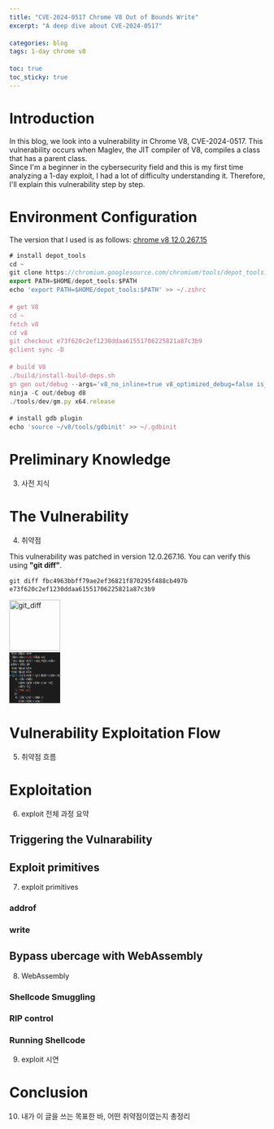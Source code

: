 ```yaml
---
title: "CVE-2024-0517 Chrome V8 Out of Bounds Write"
excerpt: "A deep dive about CVE-2024-0517"

categories: blog
tags: 1-day chrome v8

toc: true
toc_sticky: true
---
```


# Introduction
In this blog, we look into a vulnerability in Chrome V8, CVE-2024-0517. This vulnerability occurs when Maglev, the JIT compiler of V8, compiles a class that has a parent class. <br>
Since I'm a beginner in the cybersecurity field and this is my first time analyzing a 1-day exploit, I had a lot of difficulty understanding it. Therefore, I'll explain this vulnerability step by step. <br>

# Environment Configuration
The version that I used is as follows:
[chrome v8 12.0.267.15](https://chromium.googlesource.com/v8/v8.git/+/e73f620c2ef1230ddaa61551706225821a87c3b9) <br>

```javascript
# install depot_tools
cd ~
git clone https://chromium.googlesource.com/chromium/tools/depot_tools.git
export PATH=$HOME/depot_tools:$PATH
echo 'export PATH=$HOME/depot_tools:$PATH' >> ~/.zshrc

# get V8
cd ~
fetch v8
cd v8
git checkout e73f620c2ef1230ddaa61551706225821a87c3b9
gclient sync -D

# build V8
./build/install-build-deps.sh
gn gen out/debug --args='v8_no_inline=true v8_optimized_debug=false is_component_build=false v8_expose_memory_corruption_api=true'
ninja -C out/debug d8
./tools/dev/gm.py x64.release

# install gdb plugin
echo 'source ~/v8/tools/gdbinit' >> ~/.gdbinit
```

# Preliminary Knowledge
3. 사전 지식 <br>

# The Vulnerability
4. 취약점 <br>

This vulnerability was patched in version 12.0.267.16. You can verify this using **"git diff"**. <br>

```
git diff fbc4963bbff79ae2ef36821f870295f488cb497b e73f620c2ef1230ddaa61551706225821a87c3b9
```
<img src="https://bnovkebin.github.io/_posts/2024/20240814/git_diff.png" width="100px" height="100px" title="git_diff"/> <br>
<img src="./git_diff.png" width="100px" height="100px" title="git_diff"/> <br>
# Vulnerability Exploitation Flow
5. 취약점 흐름 <br>

# Exploitation
6. exploit 전체 과정 요약 <br>

## Triggering the Vulnarability

## Exploit primitives
7. exploit primitives <br>

### addrof

### write

## Bypass ubercage with WebAssembly
8. WebAssembly <br>

### Shellcode Smuggling

### RIP control

### Running Shellcode
9. exploit 시연 <br>

# Conclusion
10. 내가 이 글을 쓰는 목표한 바, 어떤 취약점이였는지 총정리 <br>





